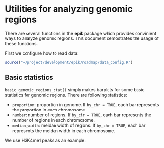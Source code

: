 Utilities for analyzing genomic regions
=======================================



There are several functions in the **epik** package which provides convinient ways to
analyze genomic regions. This document demostrates the usage of these functions.

First we configure how to read data:


```r
source("~/project/development/epik/roadmap/data_config.R")
```

## Basic statistics

`basic_genomic_regions_stat()` simply makes barplots for some basic statistics for genomic regions.
There are following statistics:

- `proportion`: proportion in genome. If `by_chr = TRUE`, each bar represents the proportion in each chromosome.
- `number`: number of regions. If `by_chr = TRUE`, each bar represents the number of regions in each chromosome.
- `median_width`: meidan width of regions. If `by_chr = TRUE`, each bar represents the meidan width in each chromosome.

We use H3K4me1 peaks as an example:



















